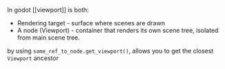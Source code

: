 In godot [[viewport]] is both:
- Rendering target - surface where scenes are drawn
- A node (Viewport) - container that renders its own scene tree, isolated from main scene tree.

by using `some_ref_to_node.get_viewport()`, allows you to get the closest `Viewport` ancestor